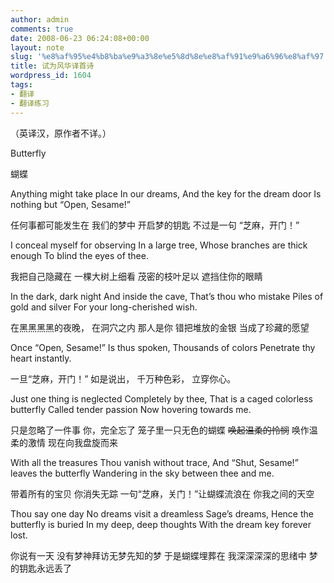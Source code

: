 ```yaml
---
author: admin
comments: true
date: 2008-06-23 06:24:08+00:00
layout: note
slug: '%e8%af%95%e4%b8%ba%e9%a3%8e%e5%8d%8e%e8%af%91%e9%a6%96%e8%af%97'
title: 试为风华译首诗
wordpress_id: 1604
tags:
- 翻译
- 翻译练习
---
```


（英译汉，原作者不详。）

Butterfly

蝴蝶

Anything might take place
In our dreams,
And the key for the dream door
Is nothing but
“Open, Sesame!”

任何事都可能发生在
我们的梦中
开启梦的钥匙
不过是一句
“芝麻，开门！”

I conceal myself for observing
In a large tree,
Whose branches are thick enough
To blind the eyes of thee.

我把自己隐藏在
一棵大树上细看
茂密的枝叶足以
遮挡住你的眼睛

In the dark, dark night
And inside the cave,
That’s thou who mistake
Piles of gold and silver
For your long-cherished wish.

在黑黑黑黑的夜晚，
在洞穴之内
那人是你
错把堆放的金银
当成了珍藏的愿望

Once “Open, Sesame!”
Is thus spoken,
Thousands of colors
Penetrate thy heart instantly.

一旦“芝麻，开门！”
如是说出，
千万种色彩，
立穿你心。

Just one thing is neglected
Completely by thee,
That is a caged colorless butterfly
Called tender passion
Now hovering towards me.

只是忽略了一件事
你，完全忘了
笼子里一只无色的蝴蝶
<del>唤起温柔的怜悯</del>
唤作温柔的激情
现在向我盘旋而来

With all the treasures
Thou vanish without trace,
And “Shut, Sesame!” leaves the butterfly
Wandering in the sky between thee and me.

带着所有的宝贝
你消失无踪
一句“芝麻，关门！”让蝴蝶流浪在
你我之间的天空

Thou say one day
No dreams visit a dreamless Sage’s dreams,
Hence the butterfly is buried
In my deep, deep thoughts
With the dream key forever lost.

你说有一天
没有梦神拜访无梦先知的梦
于是蝴蝶埋葬在
我深深深深的思绪中
梦的钥匙永远丢了
